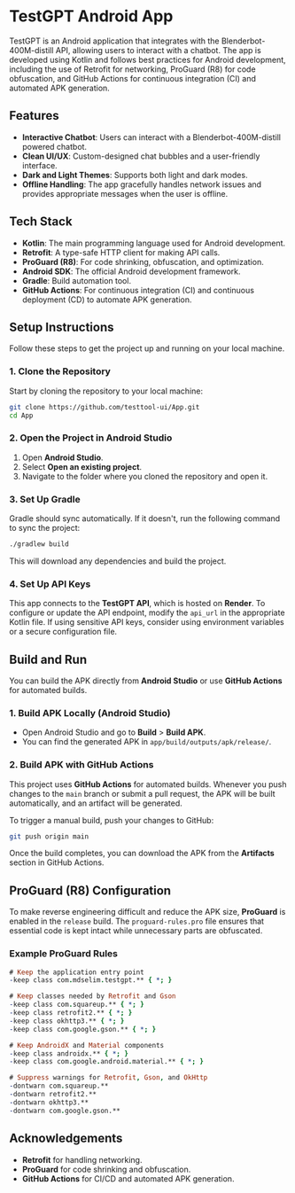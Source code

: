 # TestGPT Android App

TestGPT is an Android application that integrates with the Blenderbot-400M-distill API, allowing users to interact with a chatbot. The app is developed using Kotlin and follows best practices for Android development, including the use of Retrofit for networking, ProGuard (R8) for code obfuscation, and GitHub Actions for continuous integration (CI) and automated APK generation.

## Features

- **Interactive Chatbot**: Users can interact with a Blenderbot-400M-distill powered chatbot.
- **Clean UI/UX**: Custom-designed chat bubbles and a user-friendly interface.
- **Dark and Light Themes**: Supports both light and dark modes.
- **Offline Handling**: The app gracefully handles network issues and provides appropriate messages when the user is offline.

## Tech Stack

- **Kotlin**: The main programming language used for Android development.
- **Retrofit**: A type-safe HTTP client for making API calls.
- **ProGuard (R8)**: For code shrinking, obfuscation, and optimization.
- **Android SDK**: The official Android development framework.
- **Gradle**: Build automation tool.
- **GitHub Actions**: For continuous integration (CI) and continuous deployment (CD) to automate APK generation.

## Setup Instructions

Follow these steps to get the project up and running on your local machine.

### 1. Clone the Repository

Start by cloning the repository to your local machine:

```bash
git clone https://github.com/testtool-ui/App.git
cd App
```

### 2. Open the Project in Android Studio

1. Open **Android Studio**.
2. Select **Open an existing project**.
3. Navigate to the folder where you cloned the repository and open it.

### 3. Set Up Gradle

Gradle should sync automatically. If it doesn't, run the following command to sync the project:

```bash
./gradlew build
```

This will download any dependencies and build the project.

### 4. Set Up API Keys

This app connects to the **TestGPT API**, which is hosted on **Render**. To configure or update the API endpoint, modify the `api_url` in the appropriate Kotlin file. If using sensitive API keys, consider using environment variables or a secure configuration file.

## Build and Run

You can build the APK directly from **Android Studio** or use **GitHub Actions** for automated builds.

### 1. Build APK Locally (Android Studio)

- Open Android Studio and go to **Build** > **Build APK**.
- You can find the generated APK in `app/build/outputs/apk/release/`.

### 2. Build APK with GitHub Actions

This project uses **GitHub Actions** for automated builds. Whenever you push changes to the `main` branch or submit a pull request, the APK will be built automatically, and an artifact will be generated.

To trigger a manual build, push your changes to GitHub:

```bash
git push origin main
```

Once the build completes, you can download the APK from the **Artifacts** section in GitHub Actions.

## ProGuard (R8) Configuration

To make reverse engineering difficult and reduce the APK size, **ProGuard** is enabled in the `release` build. The `proguard-rules.pro` file ensures that essential code is kept intact while unnecessary parts are obfuscated.

### Example ProGuard Rules

```pro
# Keep the application entry point
-keep class com.mdselim.testgpt.** { *; }

# Keep classes needed by Retrofit and Gson
-keep class com.squareup.** { *; }
-keep class retrofit2.** { *; }
-keep class okhttp3.** { *; }
-keep class com.google.gson.** { *; }

# Keep AndroidX and Material components
-keep class androidx.** { *; }
-keep class com.google.android.material.** { *; }

# Suppress warnings for Retrofit, Gson, and OkHttp
-dontwarn com.squareup.**
-dontwarn retrofit2.**
-dontwarn okhttp3.**
-dontwarn com.google.gson.**
```

## Acknowledgements

- **Retrofit** for handling networking.
- **ProGuard** for code shrinking and obfuscation.
- **GitHub Actions** for CI/CD and automated APK generation.
